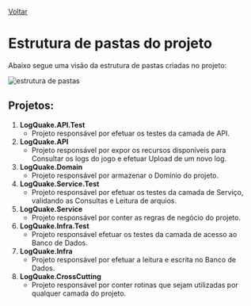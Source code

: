 [Voltar](../README.md)

# Estrutura de pastas do projeto

Abaixo segue uma visão da estrutura de pastas criadas no projeto:

![estrutura de pastas](https://user-images.githubusercontent.com/44147082/47684066-53b68e00-dbb0-11e8-8468-1a0049a7ef51.PNG)

## Projetos:
1. **LogQuake.API.Test**
    - Projeto responsável por efetuar os testes da camada de API.
2. **LogQuake.API**
    - Projeto responsável por expor os recursos disponíveis para Consultar os logs do jogo e efetuar Upload de um novo log.
3. **LogQuake.Domain**
    - Projeto responsável por armazenar o Domínio do projeto.
4. **LogQuake.Service.Test**
    - Projeto responsável por efetuar os testes da camada de Serviço, validando as Consultas e Leitura de arquios.
5. **LogQuake.Service**
    - Projeto responsável por conter as regras de negócio do projeto.
6. **LogQuake.Infra.Test**
    - Projeto responsável efetuar os testes da camada de acesso ao Banco de Dados.
7. **LogQuake.Infra**
    - Projeto responsável por efetuar a leitura e escrita no Banco de Dados.
8. **LogQuake.CrossCutting**
    - Projeto responsável por conter rotinas que sejam utilizadas por qualquer camada do projeto.
